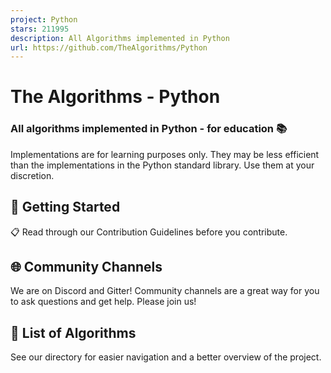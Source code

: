 ```yaml
---
project: Python
stars: 211995
description: All Algorithms implemented in Python
url: https://github.com/TheAlgorithms/Python
---
```


The Algorithms - Python
=======================

  

### All algorithms implemented in Python - for education 📚

Implementations are for learning purposes only. They may be less efficient than the implementations in the Python standard library. Use them at your discretion.

🚀 Getting Started
------------------

📋 Read through our Contribution Guidelines before you contribute.

🌐 Community Channels
---------------------

We are on Discord and Gitter! Community channels are a great way for you to ask questions and get help. Please join us!

📜 List of Algorithms
---------------------

See our directory for easier navigation and a better overview of the project.
